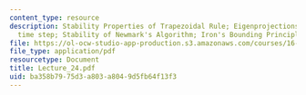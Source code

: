 ```yaml
---
content_type: resource
description: Stability Properties of Trapezoidal Rule; Eigenprojections; Choice of
  time step; Stability of Newmark's Algorithm; Iron's Bounding Principle
file: https://ol-ocw-studio-app-production.s3.amazonaws.com/courses/16-225-computational-mechanics-of-materials-fall-2003/ba358b7975d3a803a8049d5fb64f13f3_Lecture_24.pdf
file_type: application/pdf
resourcetype: Document
title: Lecture_24.pdf
uid: ba358b79-75d3-a803-a804-9d5fb64f13f3
---
```

